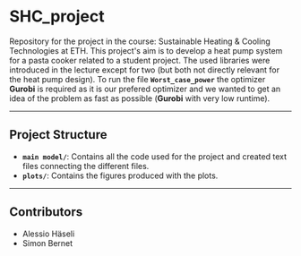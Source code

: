 # SHC_project
Repository for the project in the course: Sustainable Heating &amp; Cooling Technologies at ETH. This project's aim is to develop a heat pump system for a pasta cooker related to a student project. The used libraries were introduced in the lecture except for two (but both not directly relevant for the heat pump design). To run the file **`Worst_case_power`** the optimizer **Gurobi** is required as it is our prefered optimizer and we wanted to get an idea of the problem as fast as possible (**Gurobi** with very low runtime).

---
## Project Structure

- **`main model/`**: Contains all the code used for the project and created text files connecting the different files. 
- **`plots/`**: Contains the figures produced with the plots.

---

## Contributors

- Alessio Häseli
- Simon Bernet

